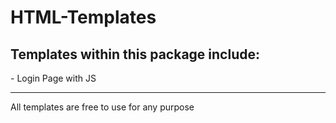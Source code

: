<h1>HTML-Templates</h1>

<h2> Templates within this package include:</h2>
- Login Page with JS


<hr>

All templates are free to use for any purpose
